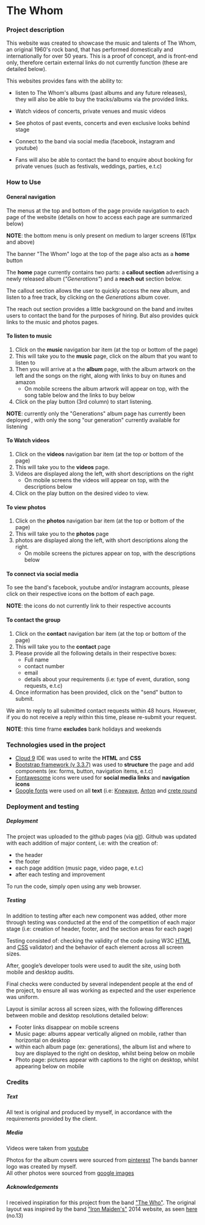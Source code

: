 # The Whom

### Project description
This website was created to showcase the music and talents of The Whom, 
an original 1960's rock band, that has performed domestically and 
internationally for over 50 years. This is a proof of concept, and is front-end only,
therefore certain external links do not currently function (these are detailed below).

This websites provides fans with the ability to:

   * listen to The Whom's albums (past albums and any future releases),
they will also be able to buy the tracks/albums via the provided links.

   * Watch videos of concerts, private venues and music videos

   * See photos of past events, concerts and even exclusive looks behind stage

   * Connect to the band via social media (facebook, instagram and youtube)

   * Fans will also be able to contact the band to enquire about booking 
for private venues (such as festivals, weddings, parties, e.t.c)

### How to Use

#### General navigation

The menus at the top and bottom of the page provide navigation to each page of the website (details on how to access each page are summarized below)

**NOTE**: the bottom menu is only present on medium to larger screens (611px and above)

The banner "The Whom" logo at the top of the page also acts as a **home** button

The **home** page currently contains two parts: a **callout section** advertising a newly released
album (*"Generations"*) and a **reach out** section below.

The callout section allows the user to quickly access the new album, and listen to a free track, by clicking on the
*Generations* album cover.

The reach out section provides a little background on the band and invites users to contact the band for the purposes of hiring. But also provides quick links to the music and photos pages.
#### To listen to music


1. Click on the **music** navigation bar item (at the top or bottom of the page)
2. This will take you to the **music** page, click on the album that you want to listen to
3. Then you will arrive at a the **album** page, with the album artwork on the left
and the songs on the right, along with links to buy on itunes and amazon
   * On mobile screens the album artwork will appear on top, with the song table below
and the links to buy below
4. Click on the play button (3rd column) to start listening.

**NOTE**: currently only the "Generations" album page has currently been deployed
, with only the song "our generation" currently available for listening

#### To Watch videos

1. Click on the **videos** navigation bar item (at the top or bottom of the page)
2. This will take you to the **videos** page.
3. Videos are displayed along the left, with short descriptions on the right
   * On mobile screens the videos will appear on top, with the descriptions below
4. Click on the play button on the desired video to view.

#### To view photos 

1. Click on the **photos** navigation bar item (at the top or bottom of the page)
2. This will take you to the **photos** page
3. photos are displayed along the left, with short descriptions along the right.
   * On mobile screens the pictures appear on top, with the descriptions below

#### To connect via social media 

To see the band's facebook, youtube and/or instagram accounts, please click on their
respective icons on the bottom of each page.

**NOTE**: the icons do not currently link to their respective accounts

#### To contact the group

1. Click on the **contact** navigation bar item (at the top or bottom of the page)
2. This will take you to the **contact** page
3. Please provide all the following details in their respective boxes:
   * Full name
   * contact number
   * email
   * details about your requirements (i.e: type of event, duration, song requests, e.t.c)
4. Once information has been provided, click on the "send" button to submit.

We aim to reply to all submitted contact requests within 48 hours. However, if you do not receive
a reply within this time, please re-submit your request. 

**NOTE**: this time frame **excludes** bank holidays and weekends

### Technologies used in the project

* [Cloud 9](https://aws.amazon.com/cloud9/) IDE was used to write the **HTML** and **CSS** 
* [Bootstrap framework (v 3.3.7)](https://getbootstrap.com/docs/3.3/getting-started/) was used to **structure** the page and add components (ex: forms, button, navigation items, e.t.c)
* [Fontawesome](https://fontawesome.com) icons were used for **social media links** and **navigation icons**
* [Google fonts](https://fonts.google.com) were used on all **text** (i.e: [Knewave](https://fonts.google.com/specimen/Knewave), [Anton](https://fonts.google.com/specimen/Anton) and [crete round](https://fonts.google.com/specimen/Crete+Round)
 

### Deployment and testing

##### Deployment 

The project was uploaded to the github pages (via [git](https://git-scm.com)).
Github was updated with each addition of major content, i.e: with the creation of:
-  the header
-  the footer
-  each page addition (music page, video page, e.t.c)
-  after each testing and improvement 

To run the code, simply open using any web browser.

##### Testing

In addition to testing after each new component was added, other more through testing was
conducted at the end of the competition of each major stage (i.e: creation of header, footer, and the section areas for each page)

Testing consisted of: checking the validity of the code (using W3C [HTML](https://validator.w3.org) and [CSS](https://jigsaw.w3.org/css-validator/) validator) and the behavior of each element across all screen sizes.

After, google’s developer tools were used to audit the site, using both mobile and desktop audits.

Final checks were conducted by several independent people at the end of the project, to ensure all was working as expected and the user experience was uniform.

Layout is similar across all screen sizes, with the following differences between mobile and desktop resolutions detailed below:

- Footer links disappear on mobile screens
- Music page: albums appear vertically aligned on mobile, rather than horizontal on desktop
- within each album page (ex: generations), the album list and where to buy are displayed to the right on desktop, whilst being below on mobile 
- Photo page: pictures appear with captions to the right on desktop, whilst appearing below on mobile


### Credits

##### Text
All text is original and produced by myself, in accordance with the requirements provided by the client.

##### Media

Videos were taken from [youtube](www.youtube.com)

Photos for the album covers were sourced from [pinterest](https://www.pinterest.co.uk)
The bands banner logo was created by myself. <br>
All other photos were sourced from [google images](https://images.google.com)

##### Acknowledgements

I received inspiration for this project from the band ["The Who"](https://en.wikipedia.org/wiki/The_Who).
The original layout was inspired by the band ["Iron Maiden's"](https://en.wikipedia.org/wiki/Iron_Maiden) 2014 website, as seen [here](http://www.phoenixstudios.co.uk/blog/2014/11/25/20-best-band-musician-websites/) (no.13)



